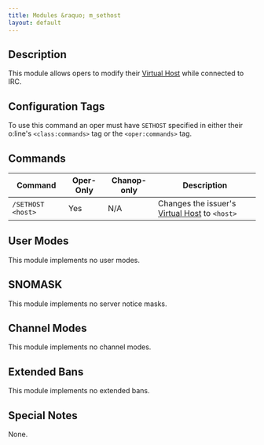 ```yaml
---
title: Modules &raquo; m_sethost
layout: default
---
```


## Description

This module allows opers to modify their [Virtual Host](virtualhost.md) while connected to IRC. 

## Configuration Tags

To use this command an oper must have `SETHOST` specified in either their o:line's `<class:commands>` tag or the 
`<oper:commands>` tag.

## Commands

Command | Oper-Only | Chanop-only | Description
------- | --------- | ----------- | -----------
`/SETHOST <host>` | Yes | N/A | Changes the issuer's [Virtual Host](virtualhost.md) to `<host>`


## User Modes

This module implements no user modes.

## SNOMASK

This module implements no server notice masks.

## Channel Modes

This module implements no channel modes.

## Extended Bans

This module implements no extended bans.

## Special Notes

None.
